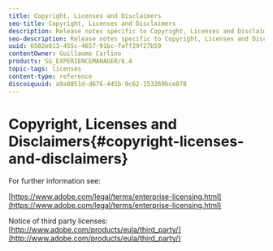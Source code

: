 ```yaml
---
title: Copyright, Licenses and Disclaimers
seo-title: Copyright, Licenses and Disclaimers
description: Release notes specific to Copyright, Licenses and Disclaimers for Adobe Experience Manager 6.3.
seo-description: Release notes specific to Copyright, Licenses and Disclaimers for Adobe Experience Manager 6.3.
uuid: 6502e813-455c-4657-91bc-faff29f27b59
contentOwner: Guillaume Carlino
products: SG_EXPERIENCEMANAGER/6.4
topic-tags: licenses
content-type: reference
discoiquuid: a9a8851d-d676-445b-9c62-153269bce878
---
```


# Copyright, Licenses and Disclaimers{#copyright-licenses-and-disclaimers}

For further information see:

[https://www.adobe.com/legal/terms/enterprise-licensing.html](https://www.adobe.com/legal/terms/enterprise-licensing.html)

Notice of third party licenses: [http://www.adobe.com/products/eula/third_party/](http://www.adobe.com/products/eula/third_party/)
